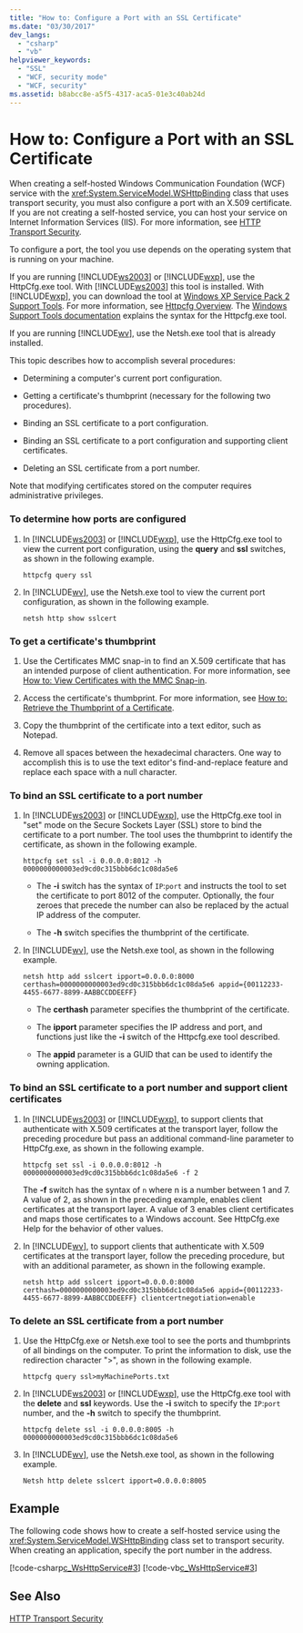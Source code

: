 ```yaml
---
title: "How to: Configure a Port with an SSL Certificate"
ms.date: "03/30/2017"
dev_langs: 
  - "csharp"
  - "vb"
helpviewer_keywords: 
  - "SSL"
  - "WCF, security mode"
  - "WCF, security"
ms.assetid: b8abcc8e-a5f5-4317-aca5-01e3c40ab24d
---
```

# How to: Configure a Port with an SSL Certificate
When creating a self-hosted Windows Communication Foundation (WCF) service with the <xref:System.ServiceModel.WSHttpBinding> class that uses transport security, you must also configure a port with an X.509 certificate. If you are not creating a self-hosted service, you can host your service on Internet Information Services (IIS). For more information, see [HTTP Transport Security](../../../../docs/framework/wcf/feature-details/http-transport-security.md).  
  
 To configure a port, the tool you use depends on the operating system that is running on your machine.  
  
 If you are running [!INCLUDE[ws2003](../../../../includes/ws2003-md.md)] or [!INCLUDE[wxp](../../../../includes/wxp-md.md)], use the HttpCfg.exe tool. With [!INCLUDE[ws2003](../../../../includes/ws2003-md.md)] this tool is installed. With [!INCLUDE[wxp](../../../../includes/wxp-md.md)], you can download the tool at [Windows XP Service Pack 2 Support Tools](http://go.microsoft.com/fwlink/?LinkId=88606). For more information, see [Httpcfg Overview](http://go.microsoft.com/fwlink/?LinkId=88605). The [Windows Support Tools documentation](http://go.microsoft.com/fwlink/?LinkId=94840) explains the syntax for the Httpcfg.exe tool.  
  
 If you are running [!INCLUDE[wv](../../../../includes/wv-md.md)], use the Netsh.exe tool that is already installed.  
  
 This topic describes how to accomplish several procedures:  
  
- Determining a computer's current port configuration.  
  
- Getting a certificate's thumbprint (necessary for the following two procedures).  
  
- Binding an SSL certificate to a port configuration.  
  
- Binding an SSL certificate to a port configuration and supporting client certificates.  
  
- Deleting an SSL certificate from a port number.  
  
 Note that modifying certificates stored on the computer requires administrative privileges.  
  
### To determine how ports are configured  
  
1. In [!INCLUDE[ws2003](../../../../includes/ws2003-md.md)] or [!INCLUDE[wxp](../../../../includes/wxp-md.md)], use the HttpCfg.exe tool to view the current port configuration, using the **query** and **ssl** switches, as shown in the following example.  
  
   ```  
   httpcfg query ssl  
   ```  
  
2. In [!INCLUDE[wv](../../../../includes/wv-md.md)], use the Netsh.exe tool to view the current port configuration, as shown in the following example.  
  
   ```  
   netsh http show sslcert  
   ```  
  
### To get a certificate's thumbprint  
  
1. Use the Certificates MMC snap-in to find an X.509 certificate that has an intended purpose of client authentication. For more information, see [How to: View Certificates with the MMC Snap-in](../../../../docs/framework/wcf/feature-details/how-to-view-certificates-with-the-mmc-snap-in.md).  
  
2. Access the certificate's thumbprint. For more information, see [How to: Retrieve the Thumbprint of a Certificate](../../../../docs/framework/wcf/feature-details/how-to-retrieve-the-thumbprint-of-a-certificate.md).  
  
3. Copy the thumbprint of the certificate into a text editor, such as Notepad.  
  
4. Remove all spaces between the hexadecimal characters. One way to accomplish this is to use the text editor's find-and-replace feature and replace each space with a null character.  
  
### To bind an SSL certificate to a port number  
  
1. In [!INCLUDE[ws2003](../../../../includes/ws2003-md.md)] or [!INCLUDE[wxp](../../../../includes/wxp-md.md)], use the HttpCfg.exe tool in "set" mode on the Secure Sockets Layer (SSL) store to bind the certificate to a port number. The tool uses the thumbprint to identify the certificate, as shown in the following example.  
  
   ```  
   httpcfg set ssl -i 0.0.0.0:8012 -h 0000000000003ed9cd0c315bbb6dc1c08da5e6  
   ```  
  
   - The **-i** switch has the syntax of `IP`:`port` and instructs the tool to set the certificate to port 8012 of the computer. Optionally, the four zeroes that precede the number can also be replaced by the actual IP address of the computer.  
  
   - The **-h** switch specifies the thumbprint of the certificate.  
  
2. In [!INCLUDE[wv](../../../../includes/wv-md.md)], use the Netsh.exe tool, as shown in the following example.  
  
   ```  
   netsh http add sslcert ipport=0.0.0.0:8000 certhash=0000000000003ed9cd0c315bbb6dc1c08da5e6 appid={00112233-4455-6677-8899-AABBCCDDEEFF}   
   ```  
  
   - The **certhash** parameter specifies the thumbprint of the certificate.  
  
   - The **ipport** parameter specifies the IP address and port, and functions just like the **-i** switch of the Httpcfg.exe tool described.  
  
   - The **appid** parameter is a GUID that can be used to identify the owning application.  
  
### To bind an SSL certificate to a port number and support client certificates  
  
1. In [!INCLUDE[ws2003](../../../../includes/ws2003-md.md)] or [!INCLUDE[wxp](../../../../includes/wxp-md.md)], to support clients that authenticate with X.509 certificates at the transport layer, follow the preceding procedure but pass an additional command-line parameter to HttpCfg.exe, as shown in the following example.  
  
   ```  
   httpcfg set ssl -i 0.0.0.0:8012 -h 0000000000003ed9cd0c315bbb6dc1c08da5e6 -f 2  
   ```  
  
    The **-f** switch has the syntax of `n` where n is a number between 1 and 7. A value of 2, as shown in the preceding example, enables client certificates at the transport layer. A value of 3 enables client certificates and maps those certificates to a Windows account. See HttpCfg.exe Help for the behavior of other values.  
  
2. In [!INCLUDE[wv](../../../../includes/wv-md.md)], to support clients that authenticate with X.509 certificates at the transport layer, follow the preceding procedure, but with an additional parameter, as shown in the following example.  
  
   ```  
   netsh http add sslcert ipport=0.0.0.0:8000 certhash=0000000000003ed9cd0c315bbb6dc1c08da5e6 appid={00112233-4455-6677-8899-AABBCCDDEEFF} clientcertnegotiation=enable  
   ```  
  
### To delete an SSL certificate from a port number  
  
1. Use the HttpCfg.exe or Netsh.exe tool to see the ports and thumbprints of all bindings on the computer. To print the information to disk, use the redirection character ">", as shown in the following example.  
  
   ```  
   httpcfg query ssl>myMachinePorts.txt  
   ```  
  
2. In [!INCLUDE[ws2003](../../../../includes/ws2003-md.md)] or [!INCLUDE[wxp](../../../../includes/wxp-md.md)], use the HttpCfg.exe tool with the **delete** and **ssl** keywords. Use the **-i** switch to specify the `IP`:`port` number, and the **-h** switch to specify the thumbprint.  
  
   ```  
   httpcfg delete ssl -i 0.0.0.0:8005 -h 0000000000003ed9cd0c315bbb6dc1c08da5e6  
   ```  
  
3. In [!INCLUDE[wv](../../../../includes/wv-md.md)], use the Netsh.exe tool, as shown in the following example.  
  
   ```  
   Netsh http delete sslcert ipport=0.0.0.0:8005  
   ```  
  
## Example  
 The following code shows how to create a self-hosted service using the <xref:System.ServiceModel.WSHttpBinding> class set to transport security. When creating an application, specify the port number in the address.  
  
 [!code-csharp[c_WsHttpService#3](../../../../samples/snippets/csharp/VS_Snippets_CFX/c_wshttpservice/cs/source.cs#3)]
 [!code-vb[c_WsHttpService#3](../../../../samples/snippets/visualbasic/VS_Snippets_CFX/c_wshttpservice/vb/source.vb#3)]  
  
## See Also  
 [HTTP Transport Security](../../../../docs/framework/wcf/feature-details/http-transport-security.md)
